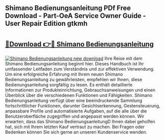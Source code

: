 ## Shimano Bedienungsanleitung PDf Free Download - Part-OeA Service Owner Guide - User Repair Edition gtkmh

# <h2><a href="http://df0hkh.blite.top/?on=Shimano+Bedienungsanleitung">🔗Download 👉🔴 Shimano Bedienungsanleitung</a></h2>

[![Shimano Bedienungsanleitung new download](https://i.imgur.com/lujVjoI.png)](http://df0hkh.blite.top/?on=Shimano+Bedienungsanleitung)
Ihre Reise mit dem Shimano Bedienungsanleitung beginnt hier. Dieses Handbuch ist Ihr umfassender Leitfaden zum Verständnis und zur effektiven Verwendung. Um eine erfolgreiche Erfahrung mit Ihrem neuen Shimano Bedienungsanleitung zu gewährleisten, empfehlen wir Ihnen, diese Bedienungsanleitung sorgfältig zu lesen. Es enthält detaillierte Informationen zur Produkteinrichtung, Gebrauchsanweisungen und einen Überblick über die verschiedenen Funktionen und Fähigkeiten. Shimano Bedienungsanleitung verfügt über eine beeindruckende Sammlung fortschrittlicher Funktionen, darunter Gesichtserkennung, Gestensteuerung, anpassbare Profile und automatisierte Aufgaben, auf die alle über die Benutzeroberfläche zugegriffen und angepasst werden können. Wir erwarten, dass das Shimano BedienungsanleitungD Ihnen dabei geholfen hat, sich mit Ihrem letzten Kauf vertraut zu machen. Bei Fragen oder Bedenken können Sie sich gerne an unseren Kundenservice wenden.
